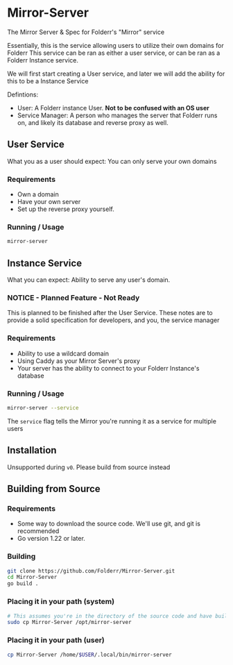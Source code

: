 # Mirror-Server

The Mirror Server &amp; Spec for Folderr's "Mirror" service

Essentially, this is the service allowing users to utilize their own domains for Folderr
This service can be ran as either a user service, or can be ran as a Folderr Instance service.

We will first start creating a User service, and later we will add the ability for this to be a Instance Service

Defintions:

- User: A Folderr instance User. **Not to be confused with an OS user**
- Service Manager: A person who manages the server that Folderr runs on, and likely its database and reverse proxy as well.

## User Service

What you as a user should expect: You can only serve your own domains

### Requirements

- Own a domain
- Have your own server
- Set up the reverse proxy yourself.

### Running / Usage

```sh
mirror-server
```

## Instance Service

What you can expect: Ability to serve any user's domain.

### NOTICE - Planned Feature - Not Ready

This is planned to be finished after the User Service. These notes are to provide a solid specification for developers, and you, the service manager

### Requirements

- Ability to use a wildcard domain
- Using Caddy as your Mirror Server's proxy
- Your server has the ability to connect to your Folderr Instance's database

### Running / Usage

```sh
mirror-server --service
```

The `service` flag tells the Mirror you're running it as a service for multiple users

## Installation

Unsupported during `v0`. Please build from source instead

## Building from Source

### Requirements

- Some way to download the source code. We'll use git, and git is recommended
- Go version 1.22 or later.

### Building

```sh
git clone https://github.com/Folderr/Mirror-Server.git
cd Mirror-Server
go build .
```

### Placing it in your path (system)

```sh
# This assumes you're in the directory of the source code and have built the source code
sudo cp Mirror-Server /opt/mirror-server
```

### Placing it in your path (user)

```sh
cp Mirror-Server /home/$USER/.local/bin/mirror-server
```
